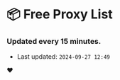 # :package: Free Proxy List
### Updated every 15 minutes.

- Last updated: `2024-09-27 12:49`

:heart:
